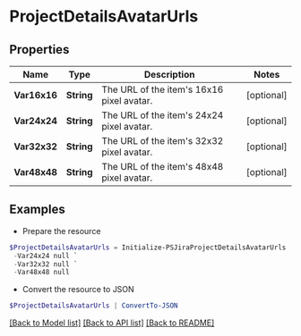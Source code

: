# ProjectDetailsAvatarUrls
## Properties

Name | Type | Description | Notes
------------ | ------------- | ------------- | -------------
**Var16x16** | **String** | The URL of the item&#39;s 16x16 pixel avatar. | [optional] 
**Var24x24** | **String** | The URL of the item&#39;s 24x24 pixel avatar. | [optional] 
**Var32x32** | **String** | The URL of the item&#39;s 32x32 pixel avatar. | [optional] 
**Var48x48** | **String** | The URL of the item&#39;s 48x48 pixel avatar. | [optional] 

## Examples

- Prepare the resource
```powershell
$ProjectDetailsAvatarUrls = Initialize-PSJiraProjectDetailsAvatarUrls  -Var16x16 null `
 -Var24x24 null `
 -Var32x32 null `
 -Var48x48 null
```

- Convert the resource to JSON
```powershell
$ProjectDetailsAvatarUrls | ConvertTo-JSON
```

[[Back to Model list]](../README.md#documentation-for-models) [[Back to API list]](../README.md#documentation-for-api-endpoints) [[Back to README]](../README.md)


